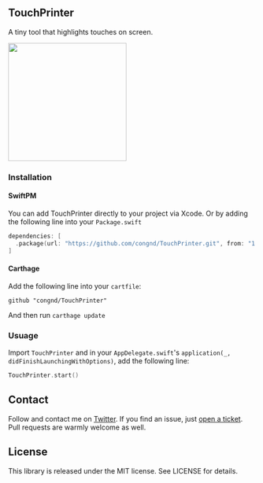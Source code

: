 ## TouchPrinter
A tiny tool that highlights touches on screen.

<img src="https://media.giphy.com/media/RHoaaVhDUUbqsCI0gk/giphy.gif" width="240"/>

### Installation

#### SwiftPM
You can add TouchPrinter directly to your project via Xcode. 
Or by adding the following line into your `Package.swift`

```Swift
dependencies: [
  .package(url: "https://github.com/congnd/TouchPrinter.git", from: "1.0.0"),
]
```

#### Carthage
Add the following line into your `cartfile`:
```
github "congnd/TouchPrinter"
```

And then run `carthage update`

### Usuage

Import `TouchPrinter` and in your `AppDelegate.swift`'s `application(_, didFinishLaunchingWithOptions)`,
add the following line:
```Swift
TouchPrinter.start()
```

## Contact
Follow and contact me on [Twitter](https://twitter.com/congndcom). 
If you find an issue, just [open a ticket](https://github.com/congnd/TouchPrinter/issues/new). 
Pull requests are warmly welcome as well.

## License
This library is released under the MIT license. See LICENSE for details.
